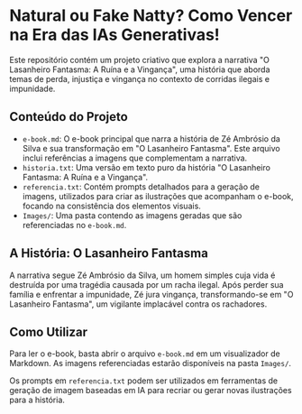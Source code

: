 # Natural ou Fake Natty? Como Vencer na Era das IAs Generativas!

Este repositório contém um projeto criativo que explora a narrativa "O Lasanheiro Fantasma: A Ruína e a Vingança", uma história que aborda temas de perda, injustiça e vingança no contexto de corridas ilegais e impunidade.

## Conteúdo do Projeto

-   `e-book.md`: O e-book principal que narra a história de Zé Ambrósio da Silva e sua transformação em "O Lasanheiro Fantasma". Este arquivo inclui referências a imagens que complementam a narrativa.
-   `historia.txt`: Uma versão em texto puro da história "O Lasanheiro Fantasma: A Ruína e a Vingança".
-   `referencia.txt`: Contém prompts detalhados para a geração de imagens, utilizados para criar as ilustrações que acompanham o e-book, focando na consistência dos elementos visuais.
-   `Images/`: Uma pasta contendo as imagens geradas que são referenciadas no `e-book.md`.

## A História: O Lasanheiro Fantasma

A narrativa segue Zé Ambrósio da Silva, um homem simples cuja vida é destruída por uma tragédia causada por um racha ilegal. Após perder sua família e enfrentar a impunidade, Zé jura vingança, transformando-se em "O Lasanheiro Fantasma", um vigilante implacável contra os rachadores.

## Como Utilizar

Para ler o e-book, basta abrir o arquivo `e-book.md` em um visualizador de Markdown. As imagens referenciadas estarão disponíveis na pasta `Images/`.

Os prompts em `referencia.txt` podem ser utilizados em ferramentas de geração de imagem baseadas em IA para recriar ou gerar novas ilustrações para a história.